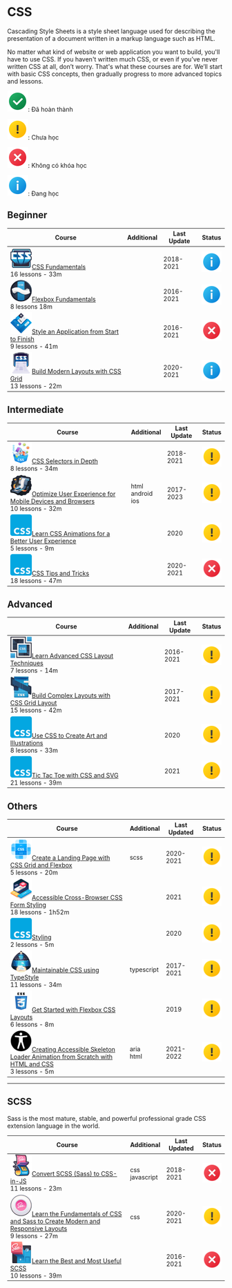 # CSS

Cascading Style Sheets is a style sheet language used for describing the presentation of a document written in a markup language such as HTML.

No matter what kind of website or web application you want to build, you'll have to use CSS. If you haven't written much CSS, or even if you’ve never written CSS at all, don’t worry. That's what these courses are for. We’ll start with basic CSS concepts, then gradually progress to more advanced topics and lessons.

![icons8okpng](https://raw.githubusercontent.com/Zenfection/Image/master/2023/07/07-21-54-02-icons8-ok.png): Đã hoàn thành

![icons8boximportantpng](https://raw.githubusercontent.com/Zenfection/Image/master/2023/07/07-21-52-13-icons8-box_important.png): Chưa học

![icons8cancelpng](https://raw.githubusercontent.com/Zenfection/Image/master/2023/07/07-21-52-16-icons8-cancel.png): Không có khóa học

![icons8infopng](https://raw.githubusercontent.com/Zenfection/Image/master/2023/07/07-21-56-51-icons8-info.png): Đang học

## Beginner

| Course                                                                                                                                                                                                                                                                                                              | Additional | Last Update | Status                                                                                                                |
| ------------------------------------------------------------------------------------------------------------------------------------------------------------------------------------------------------------------------------------------------------------------------------------------------------------------- | ---------- | ----------- | --------------------------------------------------------------------------------------------------------------------- |
| <img src="https://raw.githubusercontent.com/Zenfection/Image/master/2023/07/07-16-45-58-EGH_CSSFundamentals_Final.webp" title="" alt="EGH_CSSFundamentals_Final.webp" width="50">[CSS Fundamentals](https://egghead.io/courses/css-fundamentals)<br>16 lessons - 33m                                                |            | 2018-2021   | ![icons8infopng](https://raw.githubusercontent.com/Zenfection/Image/master/2023/07/07-21-56-51-icons8-info.png)       |
| <img src="https://raw.githubusercontent.com/Zenfection/Image/master/2023/07/07-16-46-20-EGH_Flexbox.webp" title="" alt="EGH_Flexbox.webp" width="50">[Flexbox Fundamentals](https://egghead.io/courses/flexbox-fundamentals)<br>8 lessons 18m                                                                       |            | 2016-2021   | ![icons8infopng](https://raw.githubusercontent.com/Zenfection/Image/master/2023/07/07-21-56-51-icons8-info.png)       |
| <img src="https://raw.githubusercontent.com/Zenfection/Image/master/2023/07/07-16-46-56-EGH_StyleCSSApp_Final.webp" title="" alt="EGH_StyleCSSApp_Final.webp" width="50">[Style an Application from Start to Finish](https://egghead.io/courses/style-an-application-from-start-to-finish)<br>9 lessons - 41m       |            | 2016-2021   | ![icons8-cancel.png](https://raw.githubusercontent.com/Zenfection/Image/master/2023/07/07-21-52-16-icons8-cancel.png) |
| <img src="https://raw.githubusercontent.com/Zenfection/Image/master/2023/07/07-16-46-22-EGH_modern-layouts-css__1000.webp" title="" alt="EGH_modern-layouts-css__1000.webp" width="50">[Build Modern Layouts with CSS Grid](https://egghead.io/courses/build-modern-layouts-with-css-grid-d3f5)<br>13 lessons - 22m |            | 2020-2021   | ![icons8infopng](https://raw.githubusercontent.com/Zenfection/Image/master/2023/07/07-21-56-51-icons8-info.png)       |

## Intermediate

| Course                                                                                                                                                                                                                                                                                                                                                 | Additional             | Last Update | Status                                                                                                                              |
| ------------------------------------------------------------------------------------------------------------------------------------------------------------------------------------------------------------------------------------------------------------------------------------------------------------------------------------------------------ | ---------------------- | ----------- | ----------------------------------------------------------------------------------------------------------------------------------- |
| <img src="https://raw.githubusercontent.com/Zenfection/Image/master/2023/07/07-16-50-10-EGH_CSSSelectors_Final.webp" title="" alt="EGH_CSSSelectors_Final.webp" width="50">[CSS Selectors in Depth](https://egghead.io/courses/css-selectors-in-depth)<br>8 lessons - 34m                                                                              |                        | 2018-2021   | ![icons8-box_important.png](https://raw.githubusercontent.com/Zenfection/Image/master/2023/07/07-21-52-13-icons8-box_important.png) |
| <img src="https://raw.githubusercontent.com/Zenfection/Image/master/2023/07/07-16-50-12-EGH_OptimizeUXMobile_Final.webp" title="" alt="EGH_OptimizeUXMobile_Final.webp" width="50">[Optimize User Experience for Mobile Devices and Browsers](https://egghead.io/courses/optimize-user-experience-for-mobile-devices-and-browsers)<br>10 lessons - 32m | html<br>android<br>ios | 2017-2023   | ![icons8-box_important.png](https://raw.githubusercontent.com/Zenfection/Image/master/2023/07/07-21-52-13-icons8-box_important.png) |
| <img src="https://raw.githubusercontent.com/Zenfection/Image/master/2023/07/07-16-50-16-csslang.webp" title="" alt="csslang.webp" width="50">[Learn CSS Animations for a Better User Experience](https://egghead.io/courses/learn-css-animations-for-a-better-user-experience-fbef)<br>5 lessons - 9m                                                  |                        | 2020        | ![icons8-box_important.png](https://raw.githubusercontent.com/Zenfection/Image/master/2023/07/07-21-52-13-icons8-box_important.png) |
| <img src="https://raw.githubusercontent.com/Zenfection/Image/master/2023/07/07-16-50-16-csslang.webp" title="" alt="csslang.webp" width="50">[CSS Tips and Tricks](https://egghead.io/courses/css-tips-and-tricks-930b)<br>18 lessons - 47m                                                                                                            |                        | 2020-2021   | ![icons8-cancel.png](https://raw.githubusercontent.com/Zenfection/Image/master/2023/07/07-21-52-16-icons8-cancel.png)               |

## Advanced

| Course                                                                                                                                                                                                                                                                                                                | Additional | Last Update | Status                                                                                                                              |
| --------------------------------------------------------------------------------------------------------------------------------------------------------------------------------------------------------------------------------------------------------------------------------------------------------------------- | ---------- | ----------- | ----------------------------------------------------------------------------------------------------------------------------------- |
| <img src="https://raw.githubusercontent.com/Zenfection/Image/master/2023/07/07-16-54-16-EGH_Advanced_CSS_Layouts_Final.webp" title="" alt="EGH_Advanced_CSS_Layouts_Final.webp" width="50">[Learn Advanced CSS Layout Techniques](https://egghead.io/courses/learn-advanced-css-layout-techniques)<br>7 lessons - 14m |            | 2016-2021   | ![icons8-box_important.png](https://raw.githubusercontent.com/Zenfection/Image/master/2023/07/07-21-52-13-icons8-box_important.png) |
| <img src="https://raw.githubusercontent.com/Zenfection/Image/master/2023/07/07-16-54-23-EGH_CSS_Grids.webp" title="" alt="EGH_CSS_Grids.webp" width="50">[Build Complex Layouts with CSS Grid Layout](https://egghead.io/courses/build-complex-layouts-with-css-grid-layout)<br>15 lessons - 42m                      |            | 2017-2021   | ![icons8-box_important.png](https://raw.githubusercontent.com/Zenfection/Image/master/2023/07/07-21-52-13-icons8-box_important.png) |
| <img src="https://raw.githubusercontent.com/Zenfection/Image/master/2023/07/07-16-54-30-csslang.webp" title="" alt="csslang.webp" width="50">[Use CSS to Create Art and Illustrations](https://egghead.io/courses/create-css-illustrations-b24c)<br>8 lessons - 33m                                                   |            | 2020        | ![icons8-box_important.png](https://raw.githubusercontent.com/Zenfection/Image/master/2023/07/07-21-52-13-icons8-box_important.png) |
| <img src="https://raw.githubusercontent.com/Zenfection/Image/master/2023/07/07-16-54-30-csslang.webp" title="" alt="csslang.webp" width="50">[Tic Tac Toe with CSS and SVG](https://egghead.io/courses/tic-tac-toe-with-css-and-svg-be02)<br>21 lessons - 39m                                                         |            | 2021        | ![icons8-box_important.png](https://raw.githubusercontent.com/Zenfection/Image/master/2023/07/07-21-52-13-icons8-box_important.png) |

## Others

| Course                                                                                                                                                                                                                                                                                                                                                    | Additional   | Last Updated | Status                                                                                                                              |
| --------------------------------------------------------------------------------------------------------------------------------------------------------------------------------------------------------------------------------------------------------------------------------------------------------------------------------------------------------- | ------------ | ------------ | ----------------------------------------------------------------------------------------------------------------------------------- |
| <img src="https://raw.githubusercontent.com/Zenfection/Image/master/2023/07/07-16-59-37-css-grid-flexbox.webp" title="" alt="css-grid-flexbox.webp" width="50">[Create a Landing Page with CSS Grid and Flexbox](https://egghead.io/courses/create-a-landing-page-with-css-grid-and-flexbox-6048)<br>5 lessons - 20m                                      | scss         | 2020-2021    | ![icons8-box_important.png](https://raw.githubusercontent.com/Zenfection/Image/master/2023/07/07-21-52-13-icons8-box_important.png) |
| <img src="https://raw.githubusercontent.com/Zenfection/Image/master/2023/07/07-17-00-28-EGH_accessible-css.webp" title="" alt="EGH_accessible-css.webp" width="50">[Accessible Cross-Browser CSS Form Styling](https://egghead.io/courses/accessible-cross-browser-css-form-styling-7297)<br>18 lessons - 1h52m                                           |              | 2021         | ![icons8-box_important.png](https://raw.githubusercontent.com/Zenfection/Image/master/2023/07/07-21-52-13-icons8-box_important.png) |
| <img src="https://raw.githubusercontent.com/Zenfection/Image/master/2023/07/07-16-54-30-csslang.webp" title="" alt="csslang.webp" width="50">[Styling](https://egghead.io/courses/styling-44c6)<br>2 lessons - 5m                                                                                                                                         |              | 2020         | ![icons8-box_important.png](https://raw.githubusercontent.com/Zenfection/Image/master/2023/07/07-21-52-13-icons8-box_important.png) |
| <img src="https://raw.githubusercontent.com/Zenfection/Image/master/2023/07/07-17-06-18-EGH_CSSTypestyle-1000.webp" title="" alt="EGH_CSSTypestyle-1000.webp" width="50">[Maintainable CSS using TypeStyle](https://egghead.io/courses/maintainable-css-using-typestyle)<br>11 lessons - 34m                                                              | typescript   | 2017-2021    | ![icons8-box_important.png](https://raw.githubusercontent.com/Zenfection/Image/master/2023/07/07-21-52-13-icons8-box_important.png) |
| <img src="https://raw.githubusercontent.com/Zenfection/Image/master/2023/07/07-17-01-28-flexbox.webp" title="" alt="flexbox.webp" width="50">[Get Started with Flexbox CSS Layouts](https://egghead.io/courses/get-started-with-flexbox-css-layouts-f982344a)<br>6 lessons - 8m                                                                           |              | 2019         | ![icons8-box_important.png](https://raw.githubusercontent.com/Zenfection/Image/master/2023/07/07-21-52-13-icons8-box_important.png) |
| <img src="https://raw.githubusercontent.com/Zenfection/Image/master/2023/07/07-17-01-43-a11y.webp" title="" alt="a11y.webp" width="50">[Creating Accessible Skeleton Loader Animation from Scratch with HTML and CSS](https://egghead.io/courses/creating-accessible-skeleton-loader-animation-from-scratch-with-html-and-css-4b3d6427)<br>3 lessons - 5m | aria<br>html | 2021-2022    | ![icons8-box_important.png](https://raw.githubusercontent.com/Zenfection/Image/master/2023/07/07-21-52-13-icons8-box_important.png) |

---

## SCSS

Sass is the most mature, stable, and powerful professional grade CSS extension language in the world.

| Course                                                                                                                                                                                                                                                                                                                                                             | Additional        | Last Updated | Status                                                                                                                              |
| ------------------------------------------------------------------------------------------------------------------------------------------------------------------------------------------------------------------------------------------------------------------------------------------------------------------------------------------------------------------ | ----------------- | ------------ | ----------------------------------------------------------------------------------------------------------------------------------- |
| <img src="https://raw.githubusercontent.com/Zenfection/Image/master/2023/07/07-17-00-51-EGH_SASS-CSS_Finalv2.webp" title="" alt="EGH_SASS-CSS_Finalv2.webp" width="50">[Convert SCSS (Sass) to CSS-in-JS](https://egghead.io/courses/convert-scss-sass-to-css-in-js)<br>11 lessons - 23m                                                                           | css<br>javascript | 2018-2021    | ![icons8-cancel.png](https://raw.githubusercontent.com/Zenfection/Image/master/2023/07/07-21-52-16-icons8-cancel.png)               |
| <img src="https://raw.githubusercontent.com/Zenfection/Image/master/2023/07/07-17-16-55-sass-lv1.webp" title="" alt="sass-lv1.webp" width="50">[Learn the Fundamentals of CSS and Sass to Create Modern and Responsive Layouts](https://egghead.io/courses/learn-the-fundamentals-of-css-and-sass-to-create-modern-and-responsive-layouts-f341)<br>9 lessons - 27m | css               | 2020-2021    | ![icons8-box_important.png](https://raw.githubusercontent.com/Zenfection/Image/master/2023/07/07-21-52-13-icons8-box_important.png) |
| <img src="https://raw.githubusercontent.com/Zenfection/Image/master/2023/07/07-17-17-54-EGH_SCSS_Final.webp" title="" alt="EGH_SCSS_Final.webp" width="50">[Learn the Best and Most Useful SCSS](https://egghead.io/courses/learn-the-best-and-most-useful-scss)<br>10 lessons - 39m                                                                               |                   | 2016-2021    | ![icons8-cancel.png](https://raw.githubusercontent.com/Zenfection/Image/master/2023/07/07-21-52-16-icons8-cancel.png)               |
